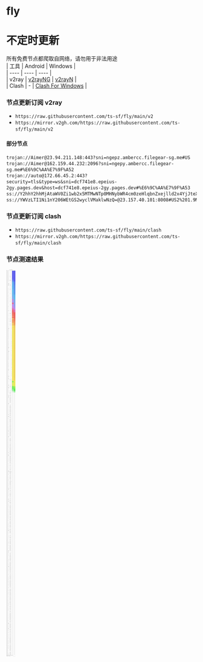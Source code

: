 # fly
# 不定时更新
所有免费节点都爬取自网络，请勿用于非法用途  
|  工具  | Android  | Windows  |  
|  ----  | ----   | ----  |  
| v2ray  | [v2rayNG](https://github.com/2dust/v2rayNG/releases) | [v2rayN](https://github.com/2dust/v2rayN/releases) |  
| Clash  | - | [Clash For Windows](https://github.com/2dust/clashN/releases) | 
  
### 节点更新订阅  v2ray
- `https://raw.githubusercontent.com/ts-sf/fly/main/v2`  
- `https://mirror.v2gh.com/https://raw.githubusercontent.com/ts-sf/fly/main/v2`  

#### 部分节点  
``` 
trojan://Aimer@23.94.211.148:443?sni=ngepz.ambercc.filegear-sg.me#US
trojan://Aimer@162.159.44.232:2096?sni=ngepy.ambercc.filegear-sg.me#%E6%9C%AA%E7%9F%A52
trojan://auto@172.66.45.2:443?security=tls&type=ws&sni=dcf741e8.epeius-2gy.pages.dev&host=dcf741e8.epeius-2gy.pages.dev#%E6%9C%AA%E7%9F%A53
ss://Y2hhY2hhMjAtaWV0Zi1wb2x5MTMwNTp0MHNybWR4cm0zeHlqbnZxejlld2x4YjJteXE3cmp1dg==@13.230.213.154:2377#%E6%9C%AA%E7%9F%A54
ss://YWVzLTI1Ni1nY206WEtGS2wyclVMaklwNzQ=@23.157.40.101:8008#US2%201.9MB%2Fs
```
### 节点更新订阅  clash
- `https://raw.githubusercontent.com/ts-sf/fly/main/clash`  
- `https://mirror.v2gh.com/https://raw.githubusercontent.com/ts-sf/fly/main/clash`  

### 节点测速结果
![image](traffic.png)
